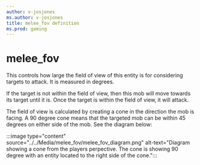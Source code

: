```yaml
---
author: v-josjones
ms.author: v-josjones
title: melee_fov definition
ms.prod: gaming
---
```


# melee_fov

This controls how large the field of view of this entity is for considering targets to attack. It is measured in degrees.  

If the target is not within the field of view, then this mob will move towards its target until it is. Once the target is within the field of view, it will attack.

The field of view is calculated by creating a cone in the direction the mob is facing. A 90 degree cone means that the targeted mob can be within 45 degrees on either side of the mob. See the diagram below:

:::image type="content" source="../../Media/melee_fov/melee_fov_diagram.png" alt-text="Diagram showing a cone from the players perpective. The cone is showing 90 degree with an entity located to the right side of the cone.":::